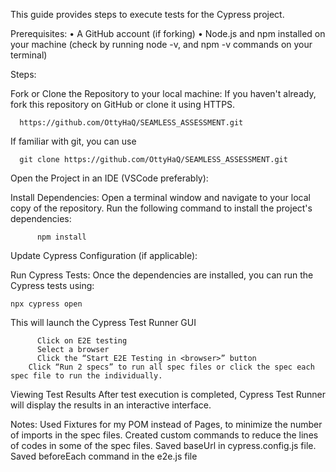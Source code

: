 This guide provides steps to execute tests for the Cypress project.

Prerequisites: 
• A GitHub account (if forking) 
• Node.js and npm installed on your machine (check by running node -v, and npm -v commands on your terminal)

Steps:

Fork or Clone the Repository to your local machine: If you haven't already, fork this repository on GitHub or clone it using HTTPS.

      https://github.com/OttyHaQ/SEAMLESS_ASSESSMENT.git
If familiar with git, you can use

      git clone https://github.com/OttyHaQ/SEAMLESS_ASSESSMENT.git
Open the Project in an IDE (VSCode preferably):

Install Dependencies: Open a terminal window and navigate to your local copy of the repository. Run the following command to install the project's dependencies:

          npm install
Update Cypress Configuration (if applicable):

Run Cypress Tests: Once the dependencies are installed, you can run the Cypress tests using:

    npx cypress open
This will launch the Cypress Test Runner GUI

        
          Click on E2E testing
          Select a browser
          Click the “Start E2E Testing in <browser>” button
        Click “Run 2 specs” to run all spec files or click the spec each spec file to run the individually.
Viewing Test Results After test execution is completed, Cypress Test Runner will display the results in an interactive interface.

Notes: Used Fixtures for my POM instead of Pages, to minimize the number of imports in the spec files. Created custom commands to reduce the lines of codes in some of the spec files. Saved baseUrl in cypress.config.js file. Saved beforeEach command in the e2e.js file
